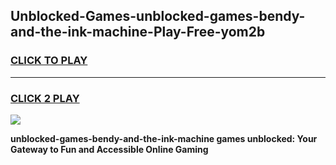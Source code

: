 
## Unblocked-Games-unblocked-games-bendy-and-the-ink-machine-Play-Free-yom2b
<h3>
<a href="https://premium76.site?title=unblocked-games-bendy-and-the-ink-machine&ref=10A">CLICK TO PLAY</a></h3>
<hr>

<h3>
<a href="https://premium76.site?title=unblocked-games-bendy-and-the-ink-machine&ref=10A">CLICK 2 PLAY</a>
  
</h3>

<a href="https://premium76.site?title=unblocked-games-bendy-and-the-ink-machine&ref=10A"><img src="https://clearcache.store/games.png"></a>


**unblocked-games-bendy-and-the-ink-machine games unblocked: Your Gateway to Fun and Accessible Online Gaming**
